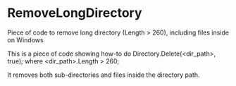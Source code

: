 # RemoveLongDirectory
Piece of code to remove long directory (Length > 260), including files inside on Windows 

This is a piece of code showing how-to do Directory.Delete(<dir_path>, true); where <dir_path>.Length > 260;

It removes both sub-directories and files inside the directory path.
